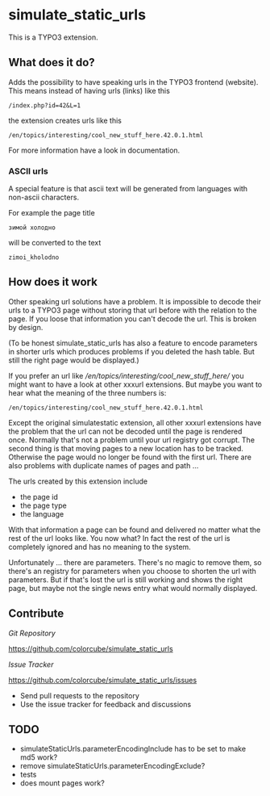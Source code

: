 # simulate_static_urls

This is a TYPO3 extension.

## What does it do?

Adds the possibility to have speaking urls in the TYPO3 frontend (website). This means instead of having urls (links)
like this

    /index.php?id=42&L=1

the extension creates urls like this

    /en/topics/interesting/cool_new_stuff_here.42.0.1.html

For more information have a look in documentation.


### ASCII urls

A special feature is that ascii text will be generated from languages with non-ascii characters.

For example the page title

    зимой холодно

will be converted to the text

    zimoi_kholodno


## How does it work

Other speaking url solutions have a problem. It is impossible to decode their urls to a TYPO3 page without storing that
url before with the relation to the page. If you loose that information you can't decode the url. This is broken by
design.

(To be honest simulate_static_urls has also a feature to encode parameters in shorter urls which produces problems if you
deleted the hash table. But still the right page would be displayed.)

If you prefer an url like */en/topics/interesting/cool_new_stuff_here/* you might want to have a look at other xxxurl
extensions. But maybe you want to hear what the meaning of the three numbers is:

    /en/topics/interesting/cool_new_stuff_here.42.0.1.html

Except the original simulatestatic extension, all other xxxurl extensions have the problem that the url can not be
decoded until the page is rendered once. Normally that's not a problem until your url registry got corrupt. The second
thing is that moving pages to a new location has to be tracked. Otherwise the page would no longer be found with the
first url. There are also problems with duplicate names of pages and path ...

The urls created by this extension include

- the page id
- the page type
- the language

With that information a page can be found and delivered no matter what the rest of the url looks like. You now what? In
fact the rest of the url is completely ignored and has no meaning to the system.

Unfortunately ... there are parameters. There's no magic to remove them, so there's an registry for parameters when you
choose to shorten the url with parameters. But if that's lost the url is still working and shows the right page, but
maybe not the single news entry what would normally displayed.

## Contribute


*Git Repository*

https://github.com/colorcube/simulate_static_urls

*Issue Tracker*

https://github.com/colorcube/simulate_static_urls/issues


- Send pull requests to the repository
- Use the issue tracker for feedback and discussions


## TODO

- simulateStaticUrls.parameterEncodingInclude has to be set to make md5 work?
- remove simulateStaticUrls.parameterEncodingExclude?
- tests
- does mount pages work?